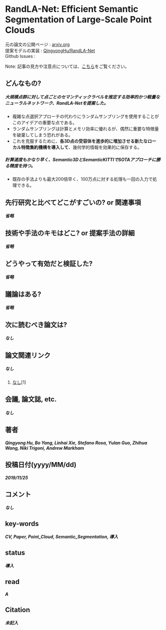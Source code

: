 # RandLA-Net: Efficient Semantic Segmentation of Large-Scale Point Clouds

元の論文の公開ページ : [arxiv.org](https://arxiv.org/abs/1911.11236)  
提案モデルの実装 : [QingyongHu/RandLA-Net](https://github.com/QingyongHu/RandLA-Net)  
Github Issues : []()  

Note: 記事の見方や注意点については、[こちら](/)をご覧ください。

## どんなもの?
##### 大規模点群に対して点ごとのセマンティックラベルを推定する効率的かつ軽量なニューラルネットワーク、RandLA-Netを提案した。
- 複雑な点選択アプローチの代わりにランダムサンプリングを使用することがこのアイデアの重要な点である。
- ランダムサンプリングは計算とメモリ効率に優れるが、偶然に重要な特徴量を破棄してしまう恐れがある。
- これを克服するために、**各3D点の受容体を進歩的に増加させる新たなローカル特徴集約機構を導入して**、幾何学的情報を効果的に保存する。

##### 計算速度もかなり早く、Semantic3DとSemanticKITTIでSOTAアプローチに勝る精度を持つ。
- 既存の手法よりも最大200倍早く、100万点に対する処理も一回の入力で処理できる。

## 先行研究と比べてどこがすごいの? or 関連事項
##### 省略

## 技術や手法のキモはどこ? or 提案手法の詳細
##### 省略

## どうやって有効だと検証した?
##### 省略

## 議論はある?
##### 省略

## 次に読むべき論文は?
##### なし

## 論文関連リンク
##### なし
1. [なし]()[1]

## 会議, 論文誌, etc.
##### なし

## 著者
##### Qingyong Hu, Bo Yang, Linhai Xie, Stefano Rosa, Yulan Guo, Zhihua Wang, Niki Trigoni, Andrew Markham

## 投稿日付(yyyy/MM/dd)
##### 2019/11/25

## コメント
##### なし

## key-words
##### CV, Paper, Point_Cloud, Semantic_Segmentation, 導入

## status
##### 導入

## read
##### A

## Citation
##### 未記入
